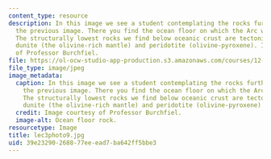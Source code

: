 ```yaml
---
content_type: resource
description: In this image we see a student contemplating the rocks further west of
  the previous image. There you find the ocean floor on which the Arc was deposited.
  The structurally lowest rocks we find below oceanic crust are tectonically layered
  dunite (the olivine-rich mantle) and peridotite (olivine-pyroxene). Image courtesy
  of Professor Burchfiel.
file: https://ol-ocw-studio-app-production.s3.amazonaws.com/courses/12-114-field-geology-i-fall-2005/39e23290268877eeead7ba642ff5bbe3_lec3photo9.jpg
file_type: image/jpeg
image_metadata:
  caption: In this image we see a student contemplating the rocks further west of
    the previous image. There you find the ocean floor on which the Arc was deposited.
    The structurally lowest rocks we find below oceanic crust are tectonically layered
    dunite (the olivine-rich mantle) and peridotite (olivine-pyroxene).
  credit: Image courtesy of Professor Burchfiel.
  image-alt: Ocean floor rock.
resourcetype: Image
title: lec3photo9.jpg
uid: 39e23290-2688-77ee-ead7-ba642ff5bbe3
---
```

